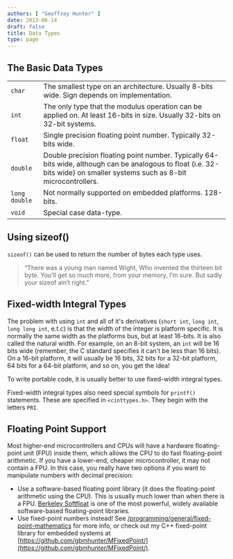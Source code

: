 ```yaml
---
authors: [ "Geoffrey Hunter" ]
date: 2013-06-14
draft: false
title: Data Types
type: page
---
```


## The Basic Data Types


<table>
  <tbody>
    <tr>
      <td><code>char</code></td>
      <td>The smallest type on an architecture. Usually 8-bits wide. Sign depends on implementation.
    </td>
    </tr>
    <tr>
      <td><code>int</code></td>
      <td>The only type that the modulus operation can be applied on. At least 16-bits in size. Usually 32-bits on 32-bit systems.</td>
    </tr>
    <tr>
      <td><code>float</code></td>
      <td>Single precision floating point number. Typically 32-bits wide.</td>
    </tr>
    <tr>
      <td><code>double</code></td>
      <td>Double precision floating point number. Typically 64-bits wide, although can be analogous to float (i.e. 32-bits wide) on smaller systems such as 8-bit microcontrollers.</td>
    </tr>
    <tr>
      <td><code>long double</code></td>
      <td>Not normally supported on embedded platforms. 128-bits.</td>
    </tr>
    <tr>
      <td><code>void</code></td>
      <td>Special case data-type.</td>
    </tr>
  </tbody>
</table>

## Using sizeof()

`sizeof()` can be used to return the number of bytes each type uses.

<blockquote>
	“There was a young man named Wight,  
	Who invented the thirteen bit byte.  
	You’ll get so much more,  
	from your memory, I’m sure.  
	But sadly your sizeof ain’t right.”
</blockquote>

## Fixed-width Integral Types

The problem with using `int` and all of it's derivatives (`short int`, `long int`, `long long int`, e.t.c) is that the width of the integer is platform specific. It is normally the same width as the platforms bus, but at least 16-bits. It is also called the natural width. For example, on an 8-bit system, an `int` will be 16 bits wide (remember, the C standard specifies it can't be less than 16 bits). On a 16-bit platform, it will usually be 16 bits, 32 bits for a 32-bit platform, 64 bits for a 64-bit platform, and so on, you get the idea!

To write portable code, it is usually better to use fixed-width integral types.

Fixed-width integral types also need special symbols for `printf()` statements. These are specified in `<cinttypes.h>`. They begin with the letters `PRI`.

## Floating Point Support

Most higher-end microcontrollers and CPUs will have a hardware floating-point unit (FPU) inside them, which allows the CPU to do fast floating-point arithmetic. If you have a lower-end, cheaper microcontroller, it may not contain a FPU. In this case, you really have two options if you want to manipulate numbers with decimal precision:

* Use a software-based floating point library (it does the floating-point arithmetic using the CPU). This is usually much lower than when there is a FPU. [Berkeley Softfloat](http://www.jhauser.us/arithmetic/SoftFloat.html) is one of the most powerful, widely available software-based floating-point libraries.
* Use fixed-point numbers instead! See [/programming/general/fixed-point-mathematics](/programming/general/fixed-point-mathematics) for more info, or check out my C++ fixed-point library for embedded systems at [https://github.com/gbmhunter/MFixedPoint/](https://github.com/gbmhunter/MFixedPoint/).
